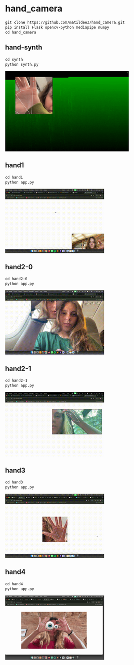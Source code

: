 # hand_camera

```
git clone https://github.com/matildee3/hand_camera.git
pip install Flask opencv-python mediapipe numpy
cd hand_camera
```

## hand-synth

```
cd synth
python synth.py
```
![hand-synth](synth/synth.gif)

## hand1 


```
cd hand1
python app.py
```

![hand1](hand1/output.gif)

## hand2-0


```
cd hand2-0
python app.py
```

![hand2-0](hand2-0/output2-0.gif)

## hand2-1 


```
cd hand2-1
python app.py
```

![hand2-1](hand2-1/output2.gif)

## hand3 


```
cd hand3
python app.py
```

![hand3](hand3/output3.gif)


## hand4


```
cd hand4
python app.py
```

![hand4](hand4/output5.gif)
